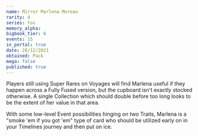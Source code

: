 ```yaml
---
name: Mirror Marlena Moreau
rarity: 4
series: tos
memory_alpha:
bigbook_tier: 6
events: 15
in_portal: true
date: 28/12/2021
obtained: Pack
mega: false
published: true
---
```


Players still using Super Rares on Voyages will find Marlena useful if they happen across a Fully Fused version, but the cupboard isn't exactly stocked otherwise. A single Collection which should double before too long looks to be the extent of her value in that area.

With some low-level Event possibilities hinging on two Traits, Marlena is a "smoke 'em if you got 'em" type of card who should be utilized early on in your Timelines journey and then put on ice.
